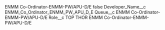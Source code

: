 <?xml version="1.0" encoding="UTF-8"?>
<CustomMetadata xmlns="http://soap.sforce.com/2006/04/metadata" xmlns:xsi="http://www.w3.org/2001/XMLSchema-instance" xmlns:xsd="http://www.w3.org/2001/XMLSchema">
    <label>ENMM Co-Ordinator-ENMM-PW/APU-D/E</label>
    <protected>false</protected>
    <values>
        <field>Developer_Name__c</field>
        <value xsi:type="xsd:string">ENMM_Co_Ordinator_ENMM_PW_APU_D_E</value>
    </values>
    <values>
        <field>Queue__c</field>
        <value xsi:type="xsd:string">ENMM Co-Ordinator-ENMM-PW/APU-D/E</value>
    </values>
    <values>
        <field>Role__c</field>
        <value xsi:type="xsd:string">TOP THOR ENMM Co-Ordinator-ENMM-PW/APU-D/E</value>
    </values>
</CustomMetadata>

